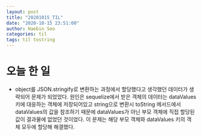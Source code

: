 ```yaml
---
layout: post
title: "20201015_TIL"
date: "2020-10-15 23:51:00"
author: Haebin Seo
categories: til
tags: til tostring
---
```

# 오늘 한 일
- object를 JSON.stringify로 변환하는 과정에서 할당했다고 생각했던 데이터가 생략되어 문제가 되었었다. 원인은 sequelize에서 받은 객체의 데이터는 dataValues 키에 대응하는 객체에 저장되어있고 string으로 변환시 toString 메서드에서 dataValues의 값을 참조하기 때문에 dataValues가 아닌 부모 객체에 직접 할당된 값이 결과물에 없었던 것이었다. 이 문제는 해당 부모 객체와 dataValues 키의 객체 모두에 할당해 해결했다.